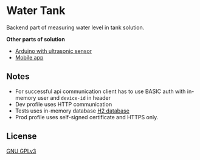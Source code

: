 # Water Tank

Backend part of measuring water level in tank solution.

__Other parts of solution__
* [Arduino with ultrasonic sensor](https://github.com/martin-pechacek/water-tank-arduino)
* [Mobile app](https://github.com/martin-pechacek/water-tank-app)

## Notes
* For successful api communication client has to use BASIC auth with in-memory user and `device-id` in header
* Dev profile uses HTTP communication
* Tests uses in-memory database [H2 database](https://www.h2database.com/)
* Prod profile uses self-signed certificate and HTTPS only.

## License
[GNU GPLv3](https://choosealicense.com/licenses/gpl-3.0/)